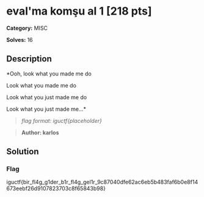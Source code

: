 # eval'ma komşu al 1 [218 pts]

**Category:** MISC

**Solves:** 16

## Description
*Ooh, look what you made me do

Look what you made me do

Look what you just made me do

Look what you just made me...*

>*flag format: iguctf{placeholder}*

>**Author: karlos**

## Solution

### Flag

iguctf{bir_fl4g_g1der_b1r_fl4g_gel1r_9c87040dfe62ac6eb5b483faf6b0e8f14673eebf26d9107823703c8f65843b98}
